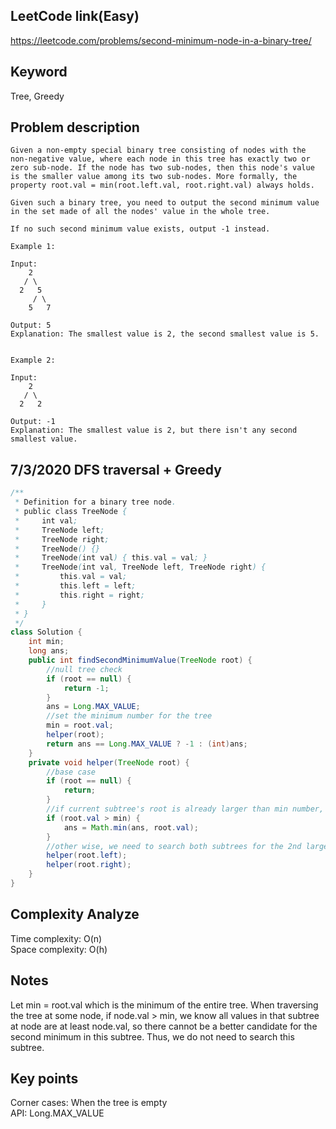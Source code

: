 ## LeetCode link(Easy)
https://leetcode.com/problems/second-minimum-node-in-a-binary-tree/

## Keyword
Tree, Greedy

## Problem description
```
Given a non-empty special binary tree consisting of nodes with the non-negative value, where each node in this tree has exactly two or zero sub-node. If the node has two sub-nodes, then this node's value is the smaller value among its two sub-nodes. More formally, the property root.val = min(root.left.val, root.right.val) always holds.

Given such a binary tree, you need to output the second minimum value in the set made of all the nodes' value in the whole tree.

If no such second minimum value exists, output -1 instead.

Example 1:

Input: 
    2
   / \
  2   5
     / \
    5   7

Output: 5
Explanation: The smallest value is 2, the second smallest value is 5.
 

Example 2:

Input: 
    2
   / \
  2   2

Output: -1
Explanation: The smallest value is 2, but there isn't any second smallest value.
```
## 7/3/2020 DFS traversal + Greedy

```java
/**
 * Definition for a binary tree node.
 * public class TreeNode {
 *     int val;
 *     TreeNode left;
 *     TreeNode right;
 *     TreeNode() {}
 *     TreeNode(int val) { this.val = val; }
 *     TreeNode(int val, TreeNode left, TreeNode right) {
 *         this.val = val;
 *         this.left = left;
 *         this.right = right;
 *     }
 * }
 */
class Solution {
    int min;
    long ans;
    public int findSecondMinimumValue(TreeNode root) {
        //null tree check
        if (root == null) {
            return -1;
        }
        ans = Long.MAX_VALUE;
        //set the minimum number for the tree
        min = root.val;
        helper(root);
        return ans == Long.MAX_VALUE ? -1 : (int)ans;
    }
    private void helper(TreeNode root) {
        //base case
        if (root == null) {
            return;
        }
        //if current subtree's root is already larger than min number, no need to traverse it
        if (root.val > min) {
            ans = Math.min(ans, root.val);
        }
        //other wise, we need to search both subtrees for the 2nd largest number
        helper(root.left);
        helper(root.right);
    }
}
```

## Complexity Analyze
Time complexity: O(n) \
Space complexity: O(h)

## Notes
Let min = root.val which is the minimum of the entire tree. When traversing the tree at some node, if node.val > min, we know all values in that subtree at node are at least node.val, so there cannot be a better candidate for the second minimum in this subtree. Thus, we do not need to search this subtree.

## Key points
Corner cases: When the tree is empty\
API: Long.MAX_VALUE